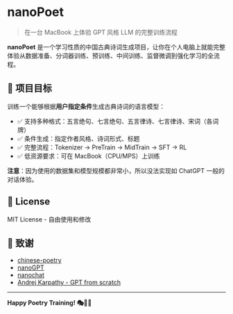 # nanoPoet

> 在一台 MacBook 上体验 GPT 风格 LLM 的完整训练流程

**nanoPoet** 是一个学习性质的中国古典诗词生成项目，让你在个人电脑上就能完整体验从数据准备、分词器训练、预训练、中间训练、监督微调到强化学习的全流程。

## 🎯 项目目标

训练一个能够根据**用户指定条件**生成古典诗词的语言模型：

- ✅ 支持多种格式：五言绝句、七言绝句、五言律诗、七言律诗、宋词（各词牌）
- ✅ 条件生成：指定作者风格、诗词形式、标题
- ✅ 完整流程：Tokenizer → PreTrain → MidTrain → SFT → RL
- ✅ 低资源要求：可在 MacBook（CPU/MPS）上训练

**注意**：因为使用的数据集和模型规模都非常小，所以没法实现如 ChatGPT 一般的对话体验。

## 📄 License

MIT License - 自由使用和修改

## 🙏 致谢

- [chinese-poetry](https://github.com/chinese-poetry/chinese-poetry)
- [nanoGPT](https://github.com/karpathy/nanoGPT)
- [nanochat](https://github.com/karpathy/nanochat)
- [Andrej Karpathy - GPT from scratch](https://www.youtube.com/watch?v=kCc8FmEb1nY)

---

**Happy Poetry Training! 🎭📜✨**
